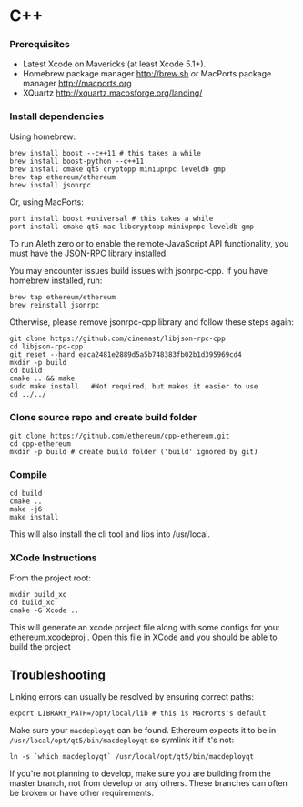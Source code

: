 # C++


### Prerequisites
* Latest Xcode on Mavericks (at least Xcode 5.1+).
* Homebrew package manager  http://brew.sh *or* MacPorts package manager  http://macports.org
* XQuartz  http://xquartz.macosforge.org/landing/

### Install dependencies

Using homebrew:

    brew install boost --c++11 # this takes a while
    brew install boost-python --c++11
    brew install cmake qt5 cryptopp miniupnpc leveldb gmp
    brew tap ethereum/ethereum
    brew install jsonrpc

Or, using MacPorts:

    port install boost +universal # this takes a while
    port install cmake qt5-mac libcryptopp miniupnpc leveldb gmp

To run Aleth zero or to enable the remote-JavaScript API functionality, you must have the JSON-RPC library installed.

You may encounter issues build issues with jsonrpc-cpp.  If you have homebrew installed, run:

    brew tap ethereum/ethereum
    brew reinstall jsonrpc

Otherwise, please remove jsonrpc-cpp library and follow these steps again:

```
git clone https://github.com/cinemast/libjson-rpc-cpp
cd libjson-rpc-cpp
git reset --hard eaca2481e2889d5a5b748383fb02b1d395969cd4
mkdir -p build
cd build
cmake .. && make
sudo make install   #Not required, but makes it easier to use
cd ../../
```

### Clone source repo and create build folder
    git clone https://github.com/ethereum/cpp-ethereum.git
    cd cpp-ethereum
    mkdir -p build # create build folder ('build' ignored by git)

### Compile 
    cd build
    cmake ..
    make -j6
    make install

This will also install the cli tool and libs into /usr/local.

### XCode Instructions
From the project root:
```
mkdir build_xc
cd build_xc
cmake -G Xcode ..
```
This will generate an xcode project file along with some configs for you: ethereum.xcodeproj . Open this file in XCode and you should be able to build the project

## Troubleshooting

Linking errors can usually be resolved by ensuring correct paths:

    export LIBRARY_PATH=/opt/local/lib # this is MacPorts's default

Make sure your `macdeployqt` can be found. Ethereum expects it to be in `/usr/local/opt/qt5/bin/macdeployqt` so symlink it if it's not:

    ln -s `which macdeployqt` /usr/local/opt/qt5/bin/macdeployqt

If you're not planning to develop, make sure you are building from the master branch, not from develop or any others.  These branches can often be broken or have other requirements.